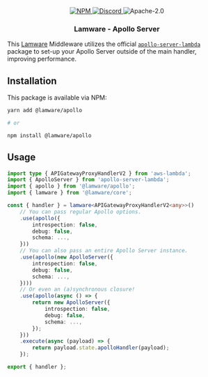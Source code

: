<div align="center">
    <a href="https://www.npmjs.com/package/@lamware/apollo" target="_blank">
        <img src="https://img.shields.io/npm/v/@lamware/apollo?style=flat-square" alt="NPM" />
    </a>
    <a href="https://discord.gg/XMrHXtN" target="_blank">
        <img src="https://img.shields.io/discord/123906549860139008?color=7289DA&label=discord&logo=discord&logoColor=FFFFFF&style=flat-square" alt="Discord" />
    </a>
    <img src="https://img.shields.io/npm/l/@lamware/apollo?style=flat-square" alt="Apache-2.0" />
    <h3>Lamware - Apollo Server</h3>
</div>

This [Lamware](https://github.com/oyed/lamware) Middleware utilizes the official [`apollo-server-lambda`](https://www.npmjs.com/package/apollo-server-lambda) package to set-up your Apollo Server outside of the main handler, improving performance.

## Installation

This package is available via NPM:

```bash
yarn add @lamware/apollo

# or

npm install @lamware/apollo
```

## Usage

```typescript
import type { APIGatewayProxyHandlerV2 } from 'aws-lambda';
import { ApolloServer } from 'apollo-server-lambda';
import { apollo } from '@lamware/apollo';
import { lamware } from '@lamware/core';

const { handler } = lamware<APIGatewayProxyHandlerV2<any>>()
    // You can pass regular Apollo options.
    .use(apollo({
        introspection: false,
        debug: false,
        schema: ...,
    }))
    // You can also pass an entire Apollo Server instance.
    .use(apollo(new ApolloServer({
        introspection: false,
        debug: false,
        schema: ...,
    })))
    // Or even an (a)synchronous closure!
    .use(apollo(async () => {
        return new ApolloServer({
            introspection: false,
            debug: false,
            schema: ...,
        });
    }))
    .execute(async (payload) => {
        return payload.state.apolloHandler(payload);
    });

export { handler };
```
